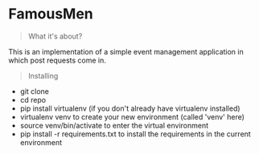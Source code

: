 # FamousMen
> What it's about?

This is an implementation of a simple event management application in which post requests come in.

>Installing

- git clone <repo>
- cd repo
- pip install virtualenv (if you don't already have virtualenv installed)
- virtualenv venv to create your new environment (called 'venv' here)
- source venv/bin/activate to enter the virtual environment
- pip install -r requirements.txt to install the requirements in the current environment
